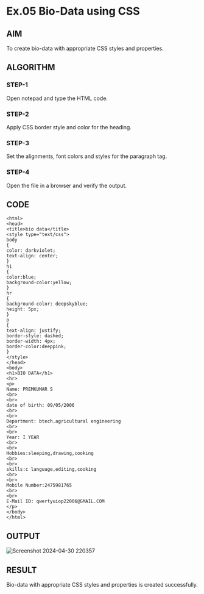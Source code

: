 # Ex.05 Bio-Data using CSS
## AIM
  To create bio-data with appropriate CSS styles and properties.

## ALGORITHM
### STEP-1
  Open notepad and type the HTML code.

### STEP-2
  Apply CSS border style and color for the heading.

### STEP-3
  Set the alignments, font colors and styles for the paragraph tag.

### STEP-4
  Open the file in a browser and verify the output.
  
## CODE
```
<html>
<head>
<title>bio data</title>
<style type="text/css">
body
{
color: darkviolet;
text-align: center;
}
h1
{
color:blue;
background-color:yellow;
}
hr
{
background-color: deepskyblue;
height: 5px;
}
p
{
text-align: justify;
border-style: dashed;
border-width: 4px;
border-color:deeppink;
}
</style>
</head>
<body>
<h1>BIO DATA</h1>
<hr>
<p>
Name: PREMKUMAR S
<br>
<br>
date of birth: 09/05/2006
<br>
<br>
Department: btech.agricultural engineering 
<br>
<br>
Year: I YEAR
<br>
<br>
Hobbies:sleeping,drawing,cooking
<br>
<br>
skills:c language,editing,cooking
<br>
<br>
Mobile Number:2475981765
<br>
<br>
E-Mail ID: qwertyuiop22006@GMAIL.COM
</p>
</body>
</html>
```

## OUTPUT

![Screenshot 2024-04-30 220357](https://github.com/prem4455/Ex05_Web-Design/assets/166099075/1b405c79-8c09-4bcd-a64d-2ce8c9d6c03c)

## RESULT
  Bio-data with appropriate CSS styles and properties is created successfully.

